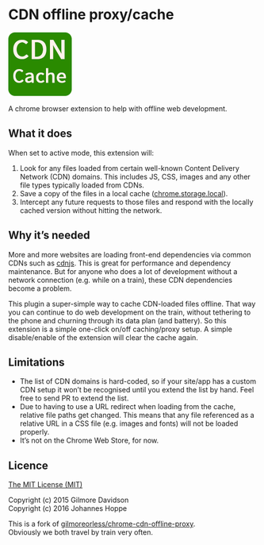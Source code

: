 # CDN offline proxy/cache

![icon](icons/icon-on-128.png)

A chrome browser extension to help with offline web development.


## What it does

When set to active mode, this extension will:

1. Look for any files loaded from certain well-known Content Delivery Network (CDN) domains.
   This includes JS, CSS, images and any other file types typically loaded from CDNs.
2. Save a copy of the files in a local cache ([chrome.storage.local](https://developer.chrome.com/apps/offline_storage)).
3. Intercept any future requests to those files and respond with the locally cached version without hitting the network.


## Why it’s needed

More and more websites are loading front-end dependencies via common CDNs such as [cdnjs](https://cdnjs.com/).
This is great for performance and dependency maintenance.
But for anyone who does a lot of development without a network connection (e.g. while on a train),
these CDN dependencies become a problem.

This plugin a super-simple way to cache CDN-loaded files offline.
That way you can continue to do web development on the train,
without tethering to the phone and churning through its data plan (and battery).
So this extension is a simple one-click on/off caching/proxy setup.
A simple disable/enable of the extension will clear the cache again.


## Limitations

* The list of CDN domains is hard-coded, so if your site/app has a custom CDN setup it won’t be recognised until you extend the list by hand. Feel free to send PR to extend the list.
* Due to having to use a URL redirect when loading from the cache, relative file paths get changed. This means that any file referenced as a relative URL in a CSS file (e.g. images and fonts) will not be loaded properly.
* It’s not on the Chrome Web Store, for now.

## Licence

[The MIT License (MIT)](LICENSE)  

Copyright (c) 2015 Gilmore Davidson  
Copyright (c) 2016 Johannes Hoppe  

This is a fork of [gilmoreorless/chrome-cdn-offline-proxy](https://github.com/gilmoreorless/chrome-cdn-offline-proxy).  
Obviously we both travel by train very often.
